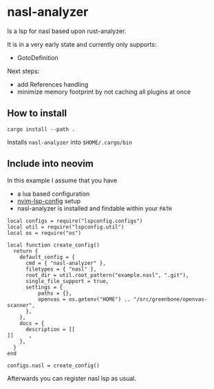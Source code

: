 # nasl-analyzer

Is a lsp for nasl based upon rust-analyzer.

It is in a very early state and currently only supports:
- GotoDefinition 

Next steps:
- add References handling
- minimize memory footprint by not caching all plugins at once

## How to install

```
cargo install --path .
```

Installs `nasl-analyzer` into `$HOME/.cargo/bin`

## Include into neovim

In this example I assume that you have 
- a lua based configuration 
- [nvim-lsp-config](https://github.com/neovim/nvim-lspconfig) setup
- nasl-analyzer is installed and findable within your `PATH`

```
local configs = require("lspconfig.configs")
local util = require("lspconfig.util")
local os = require("os")

local function create_config()
  return {
    default_config = {
      cmd = { "nasl-analyzer" },
      filetypes = { "nasl" },
      root_dir = util.root_pattern("example.nasl", ".git"),
      single_file_support = true,
      settings = {
          paths = {},
          openvas = os.getenv("HOME") .. "/src/greenbone/openvas-scanner",
      },
    },
    docs = {
      description = [[
]]     ,
    },
  }
end

configs.nasl = create_config()
```

Afterwards you can register nasl lsp as usual.
